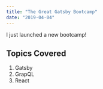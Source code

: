 ```yaml
---
title: "The Great Gatsby Bootcamp"
date: "2019-04-04"
---
```


I just launched a new bootcamp!

## Topics Covered

1. Gatsby
2. GrapQL
3. React
